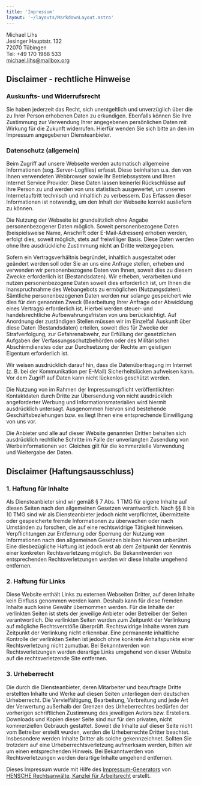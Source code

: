 ```yaml
---
title: 'Impressum'
layout: '~/layouts/MarkdownLayout.astro'
---
```


Michael Lihs<br/>
Jesinger Hauptstr. 132<br/>
72070 Tübingen<br/>
Tel: +49 170 1968 533<br/>
<a href="mailto:michael.lihs@mailbox.org">michael.lihs@mailbox.org</a>

## Disclaimer - rechtliche Hinweise

### Auskunfts- und Widerrufsrecht

Sie haben jederzeit das Recht, sich unentgeltlich und unverzüglich über die zu Ihrer Person erhobenen Daten
zu erkundigen. Ebenfalls können Sie Ihre Zustimmung zur Verwendung Ihrer angegebenen persönlichen Daten mit
Wirkung für die Zukunft widerrufen. Hierfür wenden Sie sich bitte an den im Impressum angegebenen
Diensteanbieter.

### Datenschutz (allgemein)

Beim Zugriff auf unsere Webseite werden automatisch allgemeine Informationen (sog. Server-Logfiles) erfasst. Diese
beinhalten u.a. den von Ihnen verwendeten Webbrowser sowie Ihr Betriebssystem und Ihren Internet Service Provider. Diese
Daten lassen keinerlei Rückschlüsse auf Ihre Person zu und werden von uns statistisch ausgewertet, um unseren
Internetauftritt technisch und inhaltlich zu verbessern. Das Erfassen dieser Informationen ist notwendig, um den Inhalt
der Webseite korrekt ausliefern zu können.

Die Nutzung der Webseite ist grundsätzlich ohne Angabe personenbezogener Daten möglich. Soweit
personenbezogene Daten (beispielsweise Name, Anschrift oder E-Mail-Adressen) erhoben werden, erfolgt dies, soweit
möglich, stets auf freiwilliger Basis. Diese Daten werden ohne Ihre ausdrückliche Zustimmung nicht an Dritte
weitergegeben.

Sofern ein Vertragsverhältnis begründet, inhaltlich ausgestaltet oder geändert werden soll oder Sie an
uns eine Anfrage stellen, erheben und verwenden wir personenbezogene Daten von Ihnen, soweit dies zu diesem Zwecke
erforderlich ist (Bestandsdaten). Wir erheben, verarbeiten und nutzen personenbezogene Daten soweit dies erforderlich
ist, um Ihnen die Inanspruchnahme des Webangebots zu ermöglichen (Nutzungsdaten). Sämtliche personenbezogenen
Daten werden nur solange gespeichert wie dies für den genannten Zweck (Bearbeitung Ihrer Anfrage oder Abwicklung
eines Vertrags) erforderlich ist. Hierbei werden steuer- und handelsrechtliche Aufbewahrungsfristen von uns
berücksichtigt. Auf Anordnung der zuständigen Stellen müssen wir im Einzelfall Auskunft über diese
Daten (Bestandsdaten) erteilen, soweit dies für Zwecke der Strafverfolgung, zur Gefahrenabwehr, zur Erfüllung
der gesetzlichen Aufgaben der Verfassungsschutzbehörden oder des Militärischen Abschirmdienstes oder zur
Durchsetzung der Rechte am geistigen Eigentum erforderlich ist.</p>
<p>Wir weisen ausdrücklich darauf hin, dass die Datenübertragung im Internet (z. B. bei der Kommunikation per
E-Mail) Sicherheitslücken aufweisen kann. Vor dem Zugriff auf Daten kann nicht lückenlos geschützt
werden.

Die Nutzung von im Rahmen der Impressumspflicht veröffentlichten Kontaktdaten durch Dritte zur &#220;bersendung
von nicht ausdrücklich angeforderter Werbung und Informationsmaterialien wird hiermit ausdrücklich untersagt.
Ausgenommen hiervon sind bestehende Geschäftsbeziehungen bzw. es liegt Ihnen eine entsprechende Einwilligung von uns
vor.

Die Anbieter und alle auf dieser Website genannten Dritten behalten sich ausdrücklich rechtliche Schritte im
Falle der unverlangten Zusendung von Werbeinformationen vor. Gleiches gilt für die kommerzielle Verwendung und
Weitergabe der Daten.

## Disclaimer (Haftungsausschluss)

### 1. Haftung für Inhalte

Als Diensteanbieter sind wir gemäß § 7 Abs. 1 TMG für eigene Inhalte auf diesen Seiten nach den
allgemeinen Gesetzen verantwortlich. Nach §§ 8 bis 10 TMG sind wir als Diensteanbieter jedoch nicht
verpflichtet, übermittelte oder gespeicherte fremde Informationen zu überwachen oder nach Umständen zu
forschen, die auf eine rechtswidrige Tätigkeit hinweisen. Verpflichtungen zur Entfernung oder Sperrung der Nutzung
von Informationen nach den allgemeinen Gesetzen bleiben hiervon unberührt. Eine diesbezügliche Haftung ist
jedoch erst ab dem Zeitpunkt der Kenntnis einer konkreten Rechtsverletzung möglich. Bei Bekanntwerden von
entsprechenden Rechtsverletzungen werden wir diese Inhalte umgehend entfernen.

### 2. Haftung für Links

Diese Website enthält Links zu externen Webseiten Dritter, auf deren Inhalte kein Einfluss genommen werden kann.
Deshalb kann für diese fremden Inhalte auch keine Gewähr übernommen werden. Für die Inhalte der
verlinkten Seiten ist stets der jeweilige Anbieter oder Betreiber der Seiten verantwortlich. Die verlinkten Seiten wurden
zum Zeitpunkt der Verlinkung auf mögliche Rechtsverstöße überprüft. Rechtswidrige Inhalte waren
zum Zeitpunkt der Verlinkung nicht erkennbar. Eine permanente inhaltliche Kontrolle der verlinkten Seiten ist jedoch ohne
konkrete Anhaltspunkte einer Rechtsverletzung nicht zumutbar. Bei Bekanntwerden von Rechtsverletzungen werden derartige
Links umgehend von dieser Website auf die rechtsverletzende Site entfernen.

### 3. Urheberrecht

Die durch die Diensteanbieter, deren Mitarbeiter und beauftragte Dritte erstellten Inhalte und Werke auf diesen Seiten
unterliegen dem deutschen Urheberrecht. Die Vervielfältigung, Bearbeitung, Verbreitung und jede Art der Verwertung
außerhalb der Grenzen des Urheberrechtes bedürfen der vorherigen schriftlichen Zustimmung des jeweiligen Autors
bzw. Erstellers. Downloads und Kopien dieser Seite sind nur für den privaten, nicht kommerziellen Gebrauch
gestattet. Soweit die Inhalte auf dieser Seite nicht vom Betreiber erstellt wurden, werden die Urheberrechte Dritter
beachtet. Insbesondere werden Inhalte Dritter als solche gekennzeichnet. Sollten Sie trotzdem auf eine
Urheberrechtsverletzung aufmerksam werden, bitten wir um einen entsprechenden Hinweis. Bei Bekanntwerden von
Rechtsverletzungen werden derartige Inhalte umgehend entfernen.

Dieses Impressum wurde mit Hilfe des <a target="_blank" href="http://www.hensche.de/impressum-generator.html">
Impressum-Generators</a> von <a target="_blank" href="http://www.hensche.de/Rechtsanwalt_Arbeitsrecht_Stuttgart.html">
HENSCHE Rechtsanwälte, Kanzlei für Arbeitsrecht</a> erstellt.</p>
